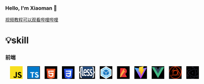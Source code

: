 ### Hello, I'm Xiaoman 👋

[视频教程可以观看哔哩哔哩](https://space.bilibili.com/99210573?spm_id_from=333.1007.0.0)

# 💡skill

### 前端

<div style='display:flex'>
<img width='40' height='40' style='margin-left:15px;' src='skill/js.png' />
<img width='40' height='40' style='margin-left:15px;' src='skill/ts.png' />
<img width='40' height='40' style='margin-left:15px;' src='skill/h5.png' />
<img width='40' height='40' style='margin-left:15px;' src='skill/css3.png' />
<img width='50' height='40' style='margin-left:15px;' src='skill/less.png' />
<img width='40' height='40' style='margin-left:15px;' src='skill/webpack.png' />
<img width='40' height='40' style='margin-left:15px;' src='skill/rollup.png' />
<img width='40' height='40' style='margin-left:15px;' src='skill/vite.png' />
<img width='40' height='40' style='margin-left:15px;' src='skill/vue.png' />
<img width='40' height='40' style='margin-left:15px;' src='skill/postCss.png' />
<img width='40' height='40' style='margin-left:15px;' src='skill/electron.png' />
</div>


